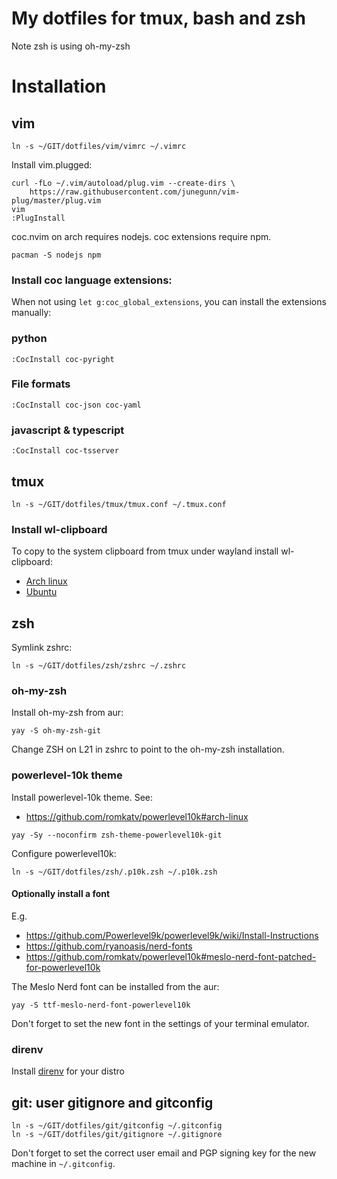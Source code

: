# My dotfiles for tmux, bash and zsh
Note zsh is using oh-my-zsh

# Installation
## vim
```
ln -s ~/GIT/dotfiles/vim/vimrc ~/.vimrc
```

Install vim.plugged:
```
curl -fLo ~/.vim/autoload/plug.vim --create-dirs \
    https://raw.githubusercontent.com/junegunn/vim-plug/master/plug.vim
vim
:PlugInstall
```

coc.nvim on arch requires nodejs. coc extensions require npm.
```
pacman -S nodejs npm
```

### Install coc language extensions:
When not using `let g:coc_global_extensions`, you can install the extensions
manually:
### python
```
:CocInstall coc-pyright
```

### File formats
```
:CocInstall coc-json coc-yaml
```

### javascript & typescript
```
:CocInstall coc-tsserver
```

## tmux
```
ln -s ~/GIT/dotfiles/tmux/tmux.conf ~/.tmux.conf
```

### Install wl-clipboard
To copy to the system clipboard from tmux under wayland install wl-clipboard:
* [Arch linux](https://archlinux.org/packages/community/x86_64/wl-clipboard/)
* [Ubuntu](https://packages.ubuntu.com/wl-clipboard)

## zsh
Symlink zshrc:
```
ln -s ~/GIT/dotfiles/zsh/zshrc ~/.zshrc
```

### oh-my-zsh
Install oh-my-zsh from aur:
```
yay -S oh-my-zsh-git
```
Change ZSH on L21 in zshrc to point to the oh-my-zsh installation.

### powerlevel-10k theme
Install powerlevel-10k theme. See:
* https://github.com/romkatv/powerlevel10k#arch-linux
```
yay -Sy --noconfirm zsh-theme-powerlevel10k-git
```

Configure powerlevel10k:
```
ln -s ~/GIT/dotfiles/zsh/.p10k.zsh ~/.p10k.zsh
```
#### Optionally install a font
E.g.
* https://github.com/Powerlevel9k/powerlevel9k/wiki/Install-Instructions
* https://github.com/ryanoasis/nerd-fonts
* https://github.com/romkatv/powerlevel10k#meslo-nerd-font-patched-for-powerlevel10k

The Meslo Nerd font can be installed from the aur:
```
yay -S ttf-meslo-nerd-font-powerlevel10k
```

Don't forget to set the new font in the settings of your terminal emulator.

### direnv
Install [direnv](https://direnv.net/docs/installation.html) for your distro

## git: user gitignore and gitconfig
```
ln -s ~/GIT/dotfiles/git/gitconfig ~/.gitconfig
ln -s ~/GIT/dotfiles/git/gitignore ~/.gitignore
```

Don't forget to set the correct user email and PGP signing key for the new
machine in `~/.gitconfig`.

